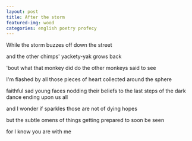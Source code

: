 ```yaml
---
layout: post
title: After the storm
featured-img: wood
categories: english poetry profecy
---
```


While the storm buzzes off down the street

and the other chimps' yackety-yak grows back

'bout what that monkey did do the other monkeys said to see

I'm flashed by all those pieces of heart collected around the sphere

faithful sad young faces nodding their beliefs to the last steps of the dark dance ending upon us all

and I wonder if sparkles those are not of dying hopes

but the subtle omens of things getting prepared to soon be seen

for I know you are with me

